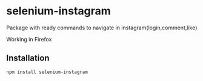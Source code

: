 # selenium-instagram
Package with ready commands to navigate in instagram(login,comment,like)

Working in Firefox

## Installation

```
npm install selenium-instagram
```

